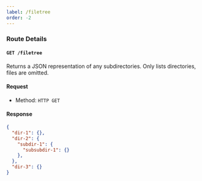 ```yaml
---
label: /filetree
order: -2
---
```


### Route Details

#### ```GET /filetree```

Returns a JSON representation of any subdirectories. Only lists directories, files are omitted.

#### Request

- Method: `HTTP GET`

#### Response

```json
{
  "dir-1": {},
  "dir-2": {
    "subdir-1": {
      "subsubdir-1": {}
    },
  },
  "dir-3": {}
}
```